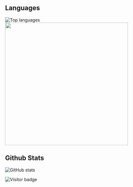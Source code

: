 ## Languages
<div>
  <img src="https://github-readme-stats.vercel.app/api/top-langs?username=nguyenchloet&show_icons=true&locale=en&langs_count=8&layout=compact" alt="Top languages" />
  <a href="https://profile.codersrank.io/user/nguyenchloet" target="_blank">
  <img
  src="https://cr-skills-chart-widget.azurewebsites.net/api/api?username=nguyenchloet&width=800&skills=HTML,CSS,Java,Javascript,CPP,Python&show-other-skills=true"
  height=400 />
  </a>
</div>


## Github Stats
![GitHub stats](https://github-readme-stats.vercel.app/api?username=nguyenchloet&show_icons=true&theme=tokyonight)

![Visitor badge](https://visitor-badge.laobi.icu/badge?page_id=nguyenchloet.nguyenchloet)

